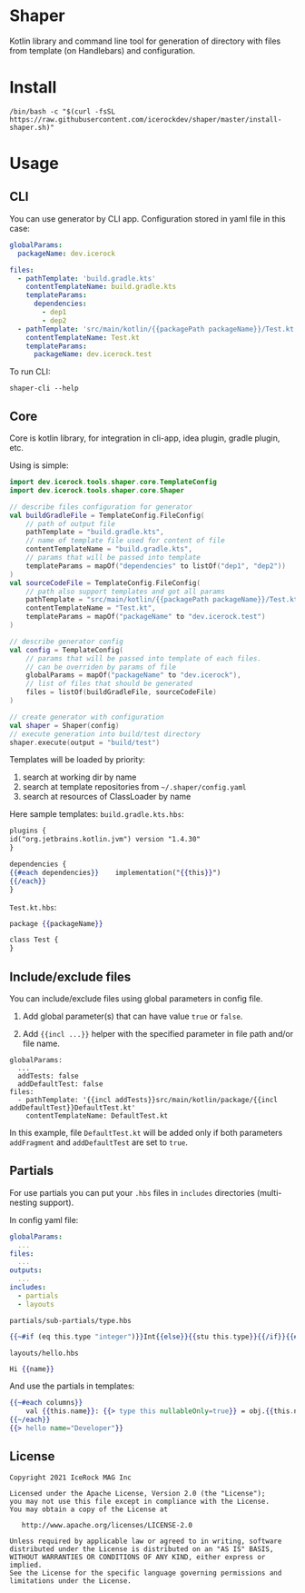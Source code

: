 # Shaper

Kotlin library and command line tool for generation of directory with files from template (on
Handlebars) and configuration.

# Install

`/bin/bash -c "$(curl -fsSL https://raw.githubusercontent.com/icerockdev/shaper/master/install-shaper.sh)"`

# Usage

## CLI

You can use generator by CLI app. Configuration stored in yaml file in this case:

```yaml
globalParams:
  packageName: dev.icerock

files:
  - pathTemplate: 'build.gradle.kts'
    contentTemplateName: build.gradle.kts
    templateParams:
      dependencies:
        - dep1
        - dep2
  - pathTemplate: 'src/main/kotlin/{{packagePath packageName}}/Test.kt'
    contentTemplateName: Test.kt
    templateParams:
      packageName: dev.icerock.test
```

To run CLI:

```shell
shaper-cli --help
```

## Core

Core is kotlin library, for integration in cli-app, idea plugin, gradle plugin, etc.

Using is simple:

```kotlin
import dev.icerock.tools.shaper.core.TemplateConfig
import dev.icerock.tools.shaper.core.Shaper

// describe files configuration for generator
val buildGradleFile = TemplateConfig.FileConfig(
    // path of output file
    pathTemplate = "build.gradle.kts",
    // name of template file used for content of file
    contentTemplateName = "build.gradle.kts",
    // params that will be passed into template
    templateParams = mapOf("dependencies" to listOf("dep1", "dep2"))
)
val sourceCodeFile = TemplateConfig.FileConfig(
    // path also support templates and got all params
    pathTemplate = "src/main/kotlin/{{packagePath packageName}}/Test.kt",
    contentTemplateName = "Test.kt",
    templateParams = mapOf("packageName" to "dev.icerock.test")
)

// describe generator config
val config = TemplateConfig(
    // params that will be passed into template of each files. 
    // can be overriden by params of file
    globalParams = mapOf("packageName" to "dev.icerock"),
    // list of files that should be generated
    files = listOf(buildGradleFile, sourceCodeFile)
)

// create generator with configuration
val shaper = Shaper(config)
// execute generation into build/test directory
shaper.execute(output = "build/test")
```

Templates will be loaded by priority:

1. search at working dir by name
2. search at template repositories from `~/.shaper/config.yaml`
2. search at resources of ClassLoader by name

Here sample templates:
`build.gradle.kts.hbs`:

```handlebars
plugins {
id("org.jetbrains.kotlin.jvm") version "1.4.30"
}

dependencies {
{{#each dependencies}}    implementation("{{this}}")
{{/each}}
}
```

`Test.kt.hbs`:

```handlebars
package {{packageName}}

class Test {
}
```

## Include/exclude files

You can include/exclude files using global parameters in config file.

1. Add global parameter(s) that can have value `true` or `false`.

2. Add `{{incl ...}}` helper with the specified parameter in file path and/or file name.

```
globalParams:
  ...
  addTests: false
  addDefaultTest: false
files:
  - pathTemplate: '{{incl addTests}}src/main/kotlin/package/{{incl addDefaultTest}}DefaultTest.kt'
    contentTemplateName: DefaultTest.kt
```

In this example, file `DefaultTest.kt` will be added only if both parameters `addFragment` and `addDefaultTest` are set to `true`.

## Partials

For use partials you can put your `.hbs` files in `includes` directories (multi-nesting support). 

In config yaml file:
```yaml
globalParams:
  ...
files:
  ...
outputs:
  ...
includes:
  - partials
  - layouts

```

`partials/sub-partials/type.hbs`
```handlebars
{{~#if (eq this.type "integer")}}Int{{else}}{{stu this.type}}{{/if}}{{#if nullableOnly}}?{{else}}{{#if this.nullable}}?{{/if~}}{{/if~}}
```

`layouts/hello.hbs`
```handlebars
Hi {{name}}
```

And use the partials in templates: 
```handlebars
{{~#each columns}}
    val {{this.name}}: {{> type this nullableOnly=true}} = obj.{{this.name~}}
{{~/each}}
{{> hello name="Developer"}}
```

## License

    Copyright 2021 IceRock MAG Inc
    
    Licensed under the Apache License, Version 2.0 (the "License");
    you may not use this file except in compliance with the License.
    You may obtain a copy of the License at
    
       http://www.apache.org/licenses/LICENSE-2.0
    
    Unless required by applicable law or agreed to in writing, software
    distributed under the License is distributed on an "AS IS" BASIS,
    WITHOUT WARRANTIES OR CONDITIONS OF ANY KIND, either express or implied.
    See the License for the specific language governing permissions and
    limitations under the License.
